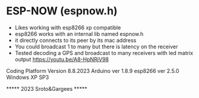 # ESP-NOW (espnow.h)

- Likes working with esp8266 xp compatible
- esp8266 works with an internal lib named espnow.h
- it directly connects to its peer by its mac address
- You could broadcast 1 to many but there is latency on the receiver
- Tested decoding a GPS and broadcast to many receivers with led matrix output 
https://youtu.be/A8-HpNRjV98




Coding Platform Version 8.8.2023 
Arduino ver 1.8.9 
esp8266 ver 2.5.0 
Windows XP SP3



   *****  2023 Sroto&Gargees  *****
